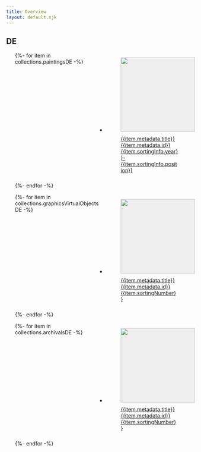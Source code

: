 ```yaml
---
title: Overview
layout: default.njk
---
```


<style>

.overview{
  display: grid;
  grid-template-columns: repeat( auto-fit, minmax(200px, 1fr) );
  gap: 10px;
}

.img-wrap{
  width: 200px;
  height: 200px;
  background-color: #efefef;
}

img{
  width: 100%;
  height: 100%;
  object-fit: contain;
  object-position: center center;
}

figcaption{
  padding-top: 10px;
}

</style>
## DE

<ul class="overview">
{%- for item in collections.paintingsDE -%}
  <li class="overview-item">
  <a href="../../de/{{item.metadata.id}}">
    <figure>
      <div class="img-wrap">
        <img src="{{item.metadata.imgSrc}}">
      </div>
      <figcaption>{{item.metadata.title}}<br>{{item.metadata.id}}<br>{{item.sortingInfo.year}}-{{item.sortingInfo.position}}</figcaption>
    </figure>
  </a>
  </li>
{%- endfor -%}
</ul>

<ul class="overview">
{%- for item in collections.graphicsVirtualObjectsDE -%}
  <li class="overview-item">
  <a href="../../de/{{item.metadata.id}}">
    <figure>
      <div class="img-wrap">
        <img src="{{item.metadata.imgSrc}}">
      </div>
      <figcaption>{{item.metadata.title}}<br>{{item.metadata.id}}<br>{{item.sortingNumber}}</figcaption>
    </figure>
  </a>
  </li>
{%- endfor -%}
</ul>

<ul class="overview">
{%- for item in collections.archivalsDE -%}
  <li class="overview-item">
  <a href="../../de/{{item.metadata.id}}">
    <figure>
      <div class="img-wrap">
        <img src="{{item.metadata.imgSrc}}">
      </div>
      <figcaption>{{item.metadata.title}}<br>{{item.metadata.id}}<br>{{item.sortingNumber}}</figcaption>
    </figure>
  </a>
  </li>
{%- endfor -%}
</ul>

